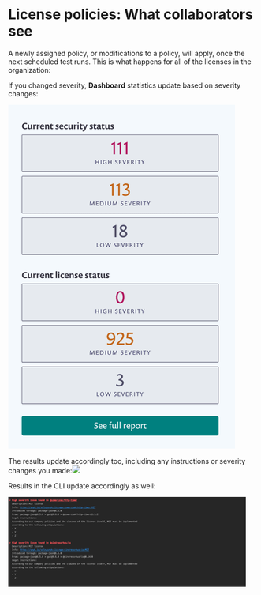 # License policies: What collaborators see

A newly assigned policy, or modifications to a policy, will apply, once the next scheduled test runs. This is what happens for all of the licenses in the organization:

If you changed severity, **Dashboard** statistics update based on severity changes:

![](../../.gitbook/assets/mceclip0-2-.png)

The results update accordingly too, including any instructions or severity changes you made:![](https://lh5.googleusercontent.com/3gDD-OLLW2ynYFYQ5wRavHT1ejCt5SbxrpqvB6iL6qvrfRLCoPKjRV3xiS8shsL5bhbuCxUBHi_0WCJi3_RKNIVe2IzW-A62nf_7wpWKUXsnQQxTpPYjzmFueFVTji2rus2UghLO)

Results in the CLI update accordingly as well:

![](../../.gitbook/assets/mceclip1.png)

